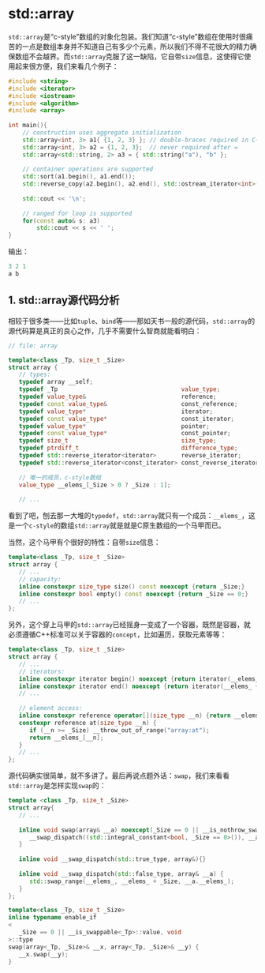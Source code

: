 # std::array

`std::array`是“c-style”数组的对象化包装。我们知道“c-style”数组在使用时很痛苦的一点是数组本身并不知道自己有多少个元素，所以我们不得不花很大的精力确保数组不会越界。而`std::array`克服了这一缺陷，它自带`size`信息，这使得它使用起来很方便，我们来看几个例子：

```c++
#include <string>
#include <iterator>
#include <iostream>
#include <algorithm>
#include <array>
 
int main(){
    // construction uses aggregate initialization
    std::array<int, 3> a1{ {1, 2, 3} }; // double-braces required in C++11 (not in C++14)
    std::array<int, 3> a2 = {1, 2, 3};  // never required after =
    std::array<std::string, 2> a3 = { std::string("a"), "b" };
 
    // container operations are supported
    std::sort(a1.begin(), a1.end());
    std::reverse_copy(a2.begin(), a2.end(), std::ostream_iterator<int>(std::cout, " "));
 
    std::cout << '\n';
 
    // ranged for loop is supported
    for(const auto& s: a3)
        std::cout << s << ' ';
}
```

输出：

```c++
3 2 1
a b
```

## 1. std::array源代码分析

相较于很多类——比如`tuple`、`bind`等——那如天书一般的源代码，`std::array`的源代码算是真正的良心之作，几乎不需要什么智商就能看明白：

```c++
// file: array

template<class _Tp, size_t _Size>
struct array {
   // types:
   typedef array __self;
   typedef _Tp                                   value_type;
   typedef value_type&                           reference;
   typedef const value_type&                     const_reference;
   typedef value_type*                           iterator;
   typedef const value_type*                     const_iterator;
   typedef value_type*                           pointer;
   typedef const value_type*                     const_pointer;
   typedef size_t                                size_type;
   typedef ptrdiff_t                             difference_type;
   typedef std::reverse_iterator<iterator>       reverse_iterator;
   typedef std::reverse_iterator<const_iterator> const_reverse_iterator;
   
   // 唯一的成员，c-style数组
   value_type __elems_[_Size > 0 ? _Size : 1];
   
   // ...
```

看到了吧，刨去那一大堆的`typedef`，`std::array`就只有一个成员：`__elems_`，这是一个`c-style`的数组`std::array`就是就是C原生数组的一个马甲而已。

当然，这个马甲有个很好的特性：自带`size`信息：

```c++
template<class _Tp, size_t _Size>
struct array {
   // ...
   // capacity:
   inline constexpr size_type size() const noexcept {return _Size;}
   inline constexpr bool empty() const noexcept {return _Size == 0;}
   // ...
};
```

另外，这个穿上马甲的`std::array`已经摇身一变成了一个容器，既然是容器，就必须遵循C++标准可以关于容器的`concept`，比如遍历，获取元素等等：

```c++
template<class _Tp, size_t _Size>
struct array {
   // ...
   // iterators:
   inline constexpr iterator begin() noexcept {return iterator(__elems_);}
   inline constexpr iterator end() noexcept {return iterator(__elems_ + _Size);}
   // ...
   
   // element access:
   inline constexpr reference operator[](size_type __n) {return __elems_[__n];}
   constexpr reference at(size_type __n) {
      if (__n >= _Size) __throw_out_of_range("array:at");
      return __elems_[__n];
   }
   // ...
};
```

源代码确实很简单，就不多讲了。最后再说点题外话：`swap`，我们来看看`std::array`是怎样实现`swap`的：

```c++
template <class _Tp, size_t _Size>
struct array{
   // ...
   
   inline void swap(array& __a) noexcept(_Size == 0 || __is_nothrow_swappable<_Tp>::value) {
      __swap_dispatch((std::integral_constant<bool, _Size == 0>()), __a);
   }
   
   inline void __swap_dispatch(std::true_type, array&){}
   
   inline void __swap_dispatch(std::false_type, array& __a) {
      std::swap_range(__elems_, __elems_ + _Size, __a.__elems_);
   }
};

template<class _Tp, size_t _Size>
inline typename enable_if
<
   _Size == 0 || __is_swappable<_Tp>::value, void
>::type
swap(array<_Tp, _Size>& __x, array<_Tp, _Size>& __y) {
   __x.swap(__y);
}
```